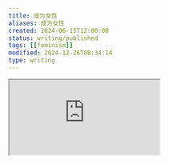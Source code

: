 ```yaml
---
title: 成为女性
aliases: 成为女性
created: 2024-06-15T12:00:00
status: writing/published
tags: [[feminism]]
modified: 2024-12-26T08:34:14
type: writing
---
```


<iframe src="https://www.youtube.com/embed/wp43OdtAAk" allow="accelerometer; autoplay; clipboard-write; encrypted-media; gyroscope; picture-in-picture; web-share" referrerpolicy="strict-origin-when-cross-origin" allowfullscreen/><div class='text-center'>via: <a href='https://www.youtube.com/watch?v=wp43OdtAAk' target='_blank' class='external-link'>https://www.youtube.com/watch?v=wp43OdtAAk</a></div>

> And if I only could,
> I'd make a deal with God,
> And I'd get him to swap our places,
> Be running up that road,
> Be running up that hill,
> Be running up that building.
> If I only could, oh

最近刷社交媒体，总能看到很多以男友为摄影师，用第一视角拍摄 cosplay 的女友，溢出屏幕的乖巧、怜爱、惹人喜欢，对我来说，是这样的闪闪发亮，羡煞旁人。

虽然可能是先有结论，然后拿着结论找答案的缘故，我总觉得味道不太对，我是希望有一个人能爱我，最近每晚睡觉前，我都会预演，拥抱另一个体温，在缠绵云雨一番，筋疲力尽之后入睡。我渴望有一个人能满足我的癖好，我也希望能参与到互相讨好对方的游戏中去。

但我质疑这不是爱，我觉得这不是爱，我需要的可能是一个性伴侣，可能是一个随我医院摆弄的性玩具，也可能是一个推心置腹的朋友。是的，爱人是可能的，他可以是这些身份的统一，但爱人要远超这三种身份。而不是社交媒体为我们仅仅展示的这一方面。

所以我希望自己在看到别人在晒命，晒伴侣的时候，知道那些没有被晒出来的部分，可能有磨合的挫折，可能有相互的猜忌，可能也有一些不那么愉快的东西。这样只是管理自己的预期。

如果我对爱人的期待持续走高，我是想要她偶尔能穿上我为她买的 cos 服装，因为我觉得那样非常善良、非常可爱，但如果她无法理解 cos 的审美，也大可不必这样，只要她是她原本的模样就好，我也很开心。

我之前交往过的一名女生，她喜欢短发，但是一直都没有勇气尝试，留短发这件事情我也听我姐姐和母亲说过几次，我觉得虽然我也有一些父权体制下的审美，喜欢黑长直，但比起这些，我更在意她是怎么想的，她大可不必在意环境的目光，至少我们可以一起尝试一下，我是不在意的。

她可以是我期待的模样，也可以不是。这是我管理我自己预期的方式，虽然还远不及当代女权的思潮，但类似的，我会想哪些地方是她们羡慕男生的，希望每一个女孩都能有勇气跨出这一步。

说到这里，我对自己未来的预期越来越低迷了，我渴望的这样一个爱人，也许一辈子也遇不到，如今连个能说话的同龄女性也没有，就算是同事热情介绍，也打心底抗拒认识新的异性，觉得自己一辈子保持这样就好了。

就算从生物伦理的角度而言，我也不觉得自己需要一个后代，我不觉得世界上需要这样一个我，如今人类带给地球的问题足够多，也许太多了，我反而希望像我一样的人也能多一些，至少能让未来中国的各项制度，在小基数的人口中，更容易推进下去。

换一个想法，如果无论如何都找不到，那么自己成为不就行了？我同时也能理解一些女装男生或是 Trans 的想法，喜欢长发，那么自己留长发不就好了？喜欢漂漂亮亮、闪闪发光的东西，那么买给自己不就行了？喜欢可爱的 cos 服，买给自己也并不可能，如果自己真的没有办法穿下去，那么留着收藏，不也赏心悦目吗？

没有必要一定要依附另一个灵魂，就算自己有一些缺陷，也不妨碍自己去追求自认为美好的食物，这是我最近给自己的答案。

这让我不再如此期待未来的爱人。

迟到多久也没有关系，就算不会来到也没有问题。
